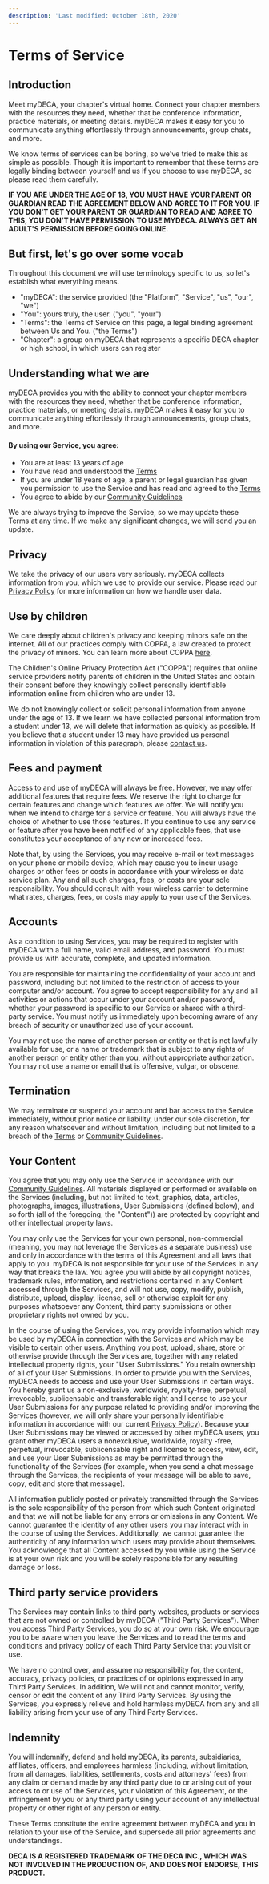 ```yaml
---
description: 'Last modified: October 18th, 2020'
---
```


# Terms of Service

## Introduction

Meet myDECA, your chapter's virtual home. Connect your chapter members with the resources they need, whether that be conference information, practice materials, or meeting details. myDECA makes it easy for you to communicate anything effortlessly through announcements, group chats, and more.

We know terms of services can be boring, so we've tried to make this as simple as possible. Though it is important to remember that these terms are legally binding between yourself and us if you choose to use myDECA, so please read them carefully.

**IF YOU ARE UNDER THE AGE OF 18, YOU MUST HAVE YOUR PARENT OR GUARDIAN READ THE AGREEMENT BELOW AND AGREE TO IT FOR YOU. IF YOU DON'T GET YOUR PARENT OR GUARDIAN TO READ AND AGREE TO THIS, YOU DON'T HAVE PERMISSION TO USE MYDECA. ALWAYS GET AN ADULT'S PERMISSION BEFORE GOING ONLINE.**

## But first, let's go over some vocab

Throughout this document we will use terminology specific to us, so let's establish what everything means.

* "myDECA": the service provided \(the "Platform", "Service", "us", "our", "we"\)
* "You": yours truly, the user. \("you", "your"\) 
* "Terms": the Terms of Service on this page, a legal binding agreement between Us and You. \("the Terms"\)
* "Chapter": a group on myDECA that represents a specific DECA chapter or high school, in which users can register

## Understanding what we are

myDECA provides you with the ability to connect your chapter members with the resources they need, whether that be conference information, practice materials, or meeting details. myDECA makes it easy for you to communicate anything effortlessly through announcements, group chats, and more.

#### By using our Service, you agree:

* You are at least 13 years of age
* You have read and understood the [Terms](tos.md)
* If you are under 18 years of age, a parent or legal guardian has given you permission to use the Service and has read and agreed to the [Terms](tos.md)
* You agree to abide by our [Community Guidelines](community-guidelines.md)

We are always trying to improve the Service, so we may update these Terms at any time. If we make any significant changes, we will send you an update.   

## Privacy

We take the privacy of our users very seriously. myDECA collects information from you, which we use to provide our service. Please read our [Privacy Policy](privacy.md) for more information on how we handle user data.

## Use by children

We care deeply about children's privacy and keeping minors safe on the internet. All of our practices comply with COPPA, a law created to protect the privacy of minors. You can learn more about COPPA [here](https://www.ftc.gov/enforcement/rules/rulemaking-regulatory-reform-proceedings/childrens-online-privacy-protection-rule). 

The Children's Online Privacy Protection Act \("COPPA"\) requires that online service providers notify parents of children in the United States and obtain their consent before they knowingly collect personally identifiable information online from children who are under 13.

We do not knowingly collect or solicit personal information from anyone under the age of 13. If we learn we have collected personal information from a student under 13, we will delete that information as quickly as possible. If you believe that a student under 13 may have provided us personal information in violation of this paragraph, please [contact us](mailto:mydeca.app@gmail.com).

## Fees and payment

Access to and use of myDECA will always be free. However, we may offer additional features that require fees. We reserve the right to charge for certain features and change which features we offer. We will notify you when we intend to charge for a service or feature. You will always have the choice of whether to use those features. If you continue to use any service or feature after you have been notified of any applicable fees, that use constitutes your acceptance of any new or increased fees.

Note that, by using the Services, you may receive e-mail or text messages on your phone or mobile device, which may cause you to incur usage charges or other fees or costs in accordance with your wireless or data service plan. Any and all such charges, fees, or costs are your sole responsibility. You should consult with your wireless carrier to determine what rates, charges, fees, or costs may apply to your use of the Services. 

## Accounts

As a condition to using Services, you may be required to register with myDECA with a full name, valid email address, and password. You must provide us with accurate, complete, and updated information.

You are responsible for maintaining the confidentiality of your account and password, including but not limited to the restriction of access to your computer and/or account. You agree to accept responsibility for any and all activities or actions that occur under your account and/or password, whether your password is specific to our Service or shared with a third-party service. You must notify us immediately upon becoming aware of any breach of security or unauthorized use of your account.

You may not use the name of another person or entity or that is not lawfully available for use, or a name or trademark that is subject to any rights of another person or entity other than you, without appropriate authorization. You may not use a name or email that is offensive, vulgar, or obscene.

## Termination

We may terminate or suspend your account and bar access to the Service immediately, without prior notice or liability, under our sole discretion, for any reason whatsoever and without limitation, including but not limited to a breach of the [Terms](tos.md) or [Community Guidelines](community-guidelines.md).

## Your Content

You agree that you may only use the Service in accordance with our [Community Guidelines](community-guidelines.md). All materials displayed or performed or available on the Services \(including, but not limited to text, graphics, data, articles, photographs, images, illustrations, User Submissions \(defined below\), and so forth \(all of the foregoing, the "Content"\)\) are protected by copyright and other intellectual property laws.

You may only use the Services for your own personal, non-commercial \(meaning, you may not leverage the Services as a separate business\) use and only in accordance with the terms of this Agreement and all laws that apply to you. myDECA is not responsible for your use of the Services in any way that breaks the law. You agree you will abide by all copyright notices, trademark rules, information, and restrictions contained in any Content accessed through the Services, and will not use, copy, modify, publish, distribute, upload, display, license, sell or otherwise exploit for any purposes whatsoever any Content, third party submissions or other proprietary rights not owned by you.

In the course of using the Services, you may provide information which may be used by myDECA in connection with the Services and which may be visible to certain other users. Anything you post, upload, share, store or otherwise provide through the Services are, together with any related intellectual property rights, your "User Submissions." You retain ownership of all of your User Submissions. In order to provide you with the Services, myDECA needs to access and use your User Submissions in certain ways. You hereby grant us a non-exclusive, worldwide, royalty-free, perpetual, irrevocable, sublicensable and transferable right and license to use your User Submissions for any purpose related to providing and/or improving the Services \(however, we will only share your personally identifiable information in accordance with our current [Privacy Policy](privacy.md)\). Because your User Submissions may be viewed or accessed by other myDECA users, you grant other myDECA users a nonexclusive, worldwide, royalty -free, perpetual, irrevocable, sublicensable right and license to access, view, edit, and use your User Submissions as may be permitted through the functionality of the Services \(for example, when you send a chat message through the Services, the recipients of your message will be able to save, copy, edit and store that message\).

All information publicly posted or privately transmitted through the Services is the sole responsibility of the person from which such Content originated and that we will not be liable for any errors or omissions in any Content. We cannot guarantee the identity of any other users you may interact with in the course of using the Services. Additionally, we cannot guarantee the authenticity of any information which users may provide about themselves. You acknowledge that all Content accessed by you while using the Service is at your own risk and you will be solely responsible for any resulting damage or loss.

## Third party service providers

The Services may contain links to third party websites, products or services that are not owned or controlled by myDECA \("Third Party Services"\). When you access Third Party Services, you do so at your own risk. We encourage you to be aware when you leave the Services and to read the terms and conditions and privacy policy of each Third Party Service that you visit or use.

We have no control over, and assume no responsibility for, the content, accuracy, privacy policies, or practices of or opinions expressed in any Third Party Services. In addition, We will not and cannot monitor, verify, censor or edit the content of any Third Party Services. By using the Services, you expressly relieve and hold harmless myDECA from any and all liability arising from your use of any Third Party Services. 

## Indemnity

You will indemnify, defend and hold myDECA, its parents, subsidiaries, affiliates, officers, and employees harmless \(including, without limitation, from all damages, liabilities, settlements, costs and attorneys' fees\) from any claim or demand made by any third party due to or arising out of your access to or use of the Services, your violation of this Agreement, or the infringement by you or any third party using your account of any intellectual property or other right of any person or entity.

These Terms constitute the entire agreement between myDECA and you in relation to your use of the Service, and supersede all prior agreements and understandings.

**DECA IS A REGISTERED TRADEMARK OF THE DECA INC., WHICH WAS NOT INVOLVED IN THE PRODUCTION OF, AND DOES NOT ENDORSE, THIS PRODUCT.**

